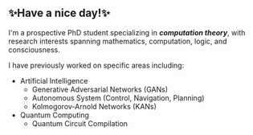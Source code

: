 ##  ✨Have a nice day!✨

I'm a prospective PhD student specializing in **_computation theory_**, with research interests spanning mathematics, computation, logic, and consciousness.

I have previously worked on specific areas including: 
- Artificial Intelligence
  - Generative Adversarial Networks (GANs)
  - Autonomous System (Control, Navigation, Planning)
  - Kolmogorov-Arnold Networks (KANs)
- Quantum Computing
  - Quantum Circuit Compilation


<!--
**Muyuzhierchengse/Muyuzhierchengse** is a ✨ _special_ ✨ repository because its `README.md` (this file) appears on your GitHub profile.

Here are some ideas to get you started:

- 🔭 I’m currently working on ...
- 🌱 I’m currently learning ...
- 👯 I’m looking to collaborate on ...
- 🤔 I’m looking for help with ...
- 💬 Ask me about ...
- 📫 How to reach me: ...
- 😄 Pronouns: ...
- ⚡ Fun fact: ...
-->
